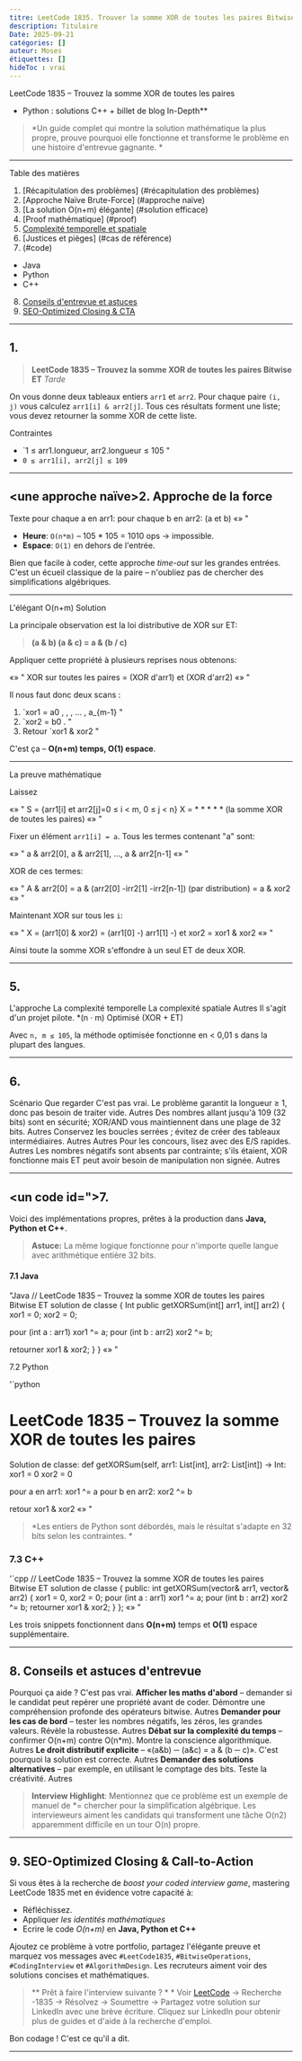 ```yaml
---
titre: LeetCode 1835. Trouver la somme XOR de toutes les paires Bitwise ET -
description: Titulaire
Date: 2025-09-21
catégories: []
auteur: Moses
étiquettes: []
hideToc : vrai
---
```

LeetCode 1835 – Trouvez la somme XOR de toutes les paires
* Python : solutions C++ + billet de blog In-Depth**

> *Un guide complet qui montre la solution mathématique la plus propre, prouve pourquoi elle fonctionne et transforme le problème en une histoire d'entrevue gagnante. *

---

Table des matières
1. [Récapitulation des problèmes] (#récapitulation des problèmes)
2. [Approche Naïve Brute-Force] (#approche naïve)
3. [La solution O(n+m) élégante] (#solution efficace)
4. [Proof mathématique] (#proof)
5. [Complexité temporelle et spatiale](#complexité)
6. [Justices et pièges] (#cas de référence)
7. (#code)
- Java
- Python
- C++
8. [Conseils d'entrevue et astuces](#tips)
9. [SEO-Optimized Closing & CTA](#seo)

---

## <a id="problème-recap"></a>1.

> **LeetCode 1835 – Trouvez la somme XOR de toutes les paires Bitwise ET**
> *Tarde*

On vous donne deux tableaux entiers `arr1` et `arr2`.
Pour chaque paire `(i, j)` vous calculez `arr1[i] & arr2[j]`.
Tous ces résultats forment une liste; vous devez retourner la somme XOR de cette liste.

Contraintes
- `1 ≤ arr1.longueur, arr2.longueur ≤ 105 "
- `0 ≤ arr1[i], arr2[j] ≤ 109`

---

## <une approche naïve></a>2. Approche de la force

Texte
pour chaque a en arr1:
pour chaque b en arr2:
(a et b)
«» "

* **Heure**: `O(n*m)` – 105 * 105 = 1010 ops → impossible.
* **Espace**: `O(1)` en dehors de l'entrée.

Bien que facile à coder, cette approche *time-out* sur les grandes entrées.
C'est un écueil classique de la paire – n'oubliez pas de chercher des simplifications algébriques.

---

L'élégant O(n+m) Solution

La principale observation est la loi distributive de XOR sur ET:

> **(a & b) (a & c) = a & (b / c)**

Appliquer cette propriété à plusieurs reprises nous obtenons:

«» "
XOR sur toutes les paires = (XOR d'arr1) et (XOR d'arr2)
«» "

Il nous faut donc deux scans :

1. `xor1 = a0 , , , ... , a_{m-1} "
2. `xor2 = b0 . "
3. Retour `xor1 & xor2 "

C'est ça – **O(n+m) temps, O(1) espace**.

---

La preuve mathématique

Laissez

«» "
S = {arr1[i] et arr2[j]=0 ≤ i < m, 0 ≤ j < n}
X = * * * * * (la somme XOR de toutes les paires)
«» "

Fixer un élément `arr1[i] = a`.
Tous les termes contenant "a" sont:

«» "
a & arr2[0], a & arr2[1], ..., a & arr2[n-1]
«» "

XOR de ces termes:

«» "
A & arr2[0]
= a & (arr2[0] -irr2[1] -irr2[n-1]) (par distribution)
= a & xor2
«» "

Maintenant XOR sur tous les `i`:

«» "
X = (arr1[0] & xor2)
= (arr1[0] -) arr1[1] -) et xor2
= xor1 & xor2
«» "

Ainsi toute la somme XOR s'effondre à un seul ET de deux XOR.

---

## <a id="complexité"></a>5.

L'approche La complexité temporelle La complexité spatiale Autres
Il s'agit d'un projet pilote.
*(n · m)
Optimisé (XOR + ET)

Avec `n, m ≤ 105`, la méthode optimisée fonctionne en < 0,01 s dans la plupart des langues.

---

## <a id="edge-cases"></a>6.

Scénario Que regarder
C'est pas vrai.
Le problème garantit la longueur ≥ 1, donc pas besoin de traiter vide. Autres
Des nombres allant jusqu'à 109 (32 bits) sont en sécurité; XOR/AND vous maintiennent dans une plage de 32 bits. Autres
Conservez les boucles serrées ; évitez de créer des tableaux intermédiaires. Autres
Autres Pour les concours, lisez avec des E/S rapides. Autres
Les nombres négatifs sont absents par contrainte; s'ils étaient, XOR fonctionne mais ET peut avoir besoin de manipulation non signée. Autres

---

## <un code id="></a>7.

Voici des implémentations propres, prêtes à la production dans **Java, Python et C++**.

> **Astuce:** La même logique fonctionne pour n'importe quelle langue avec arithmétique entière 32 bits.

#### 7.1 Java

"Java
// LeetCode 1835 – Trouvez la somme XOR de toutes les paires Bitwise ET
solution de classe {
Int public getXORSum(int[] arr1, int[] arr2) {
xor1 = 0;
xor2 = 0;

pour (int a : arr1) xor1 ^= a;
pour (int b : arr2) xor2 ^= b;

retourner xor1 & xor2;
}
}
«» "

7.2 Python

'`python
# LeetCode 1835 – Trouvez la somme XOR de toutes les paires
Solution de classe:
def getXORSum(self, arr1: List[int], arr2: List[int]) -> Int:
xor1 = 0
xor2 = 0

pour a en arr1:
xor1 ^= a
pour b en arr2:
xor2 ^= b

retour xor1 & xor2
«» "

> *Les entiers de Python sont débordés, mais le résultat s'adapte en 32 bits selon les contraintes. *

### 7.3 C++

'`cpp
// LeetCode 1835 – Trouvez la somme XOR de toutes les paires Bitwise ET
solution de classe {
public:
int getXORSum(vector<int>& arr1, vector<int>& arr2) {
xor1 = 0, xor2 = 0;
pour (int a : arr1) xor1 ^= a;
pour (int b : arr2) xor2 ^= b;
retourner xor1 & xor2;
}
};
«» "

Les trois snippets fonctionnent dans **O(n+m)** temps et **O(1)** espace supplémentaire.

---

## <a id="tips"></a>8. Conseils et astuces d'entrevue

Pourquoi ça aide ?
C'est pas vrai.
**Afficher les maths d'abord** – demander si le candidat peut repérer une propriété avant de coder. Démontre une compréhension profonde des opérateurs bitwise. Autres
**Demander pour les cas de bord** – tester les nombres négatifs, les zéros, les grandes valeurs. Révèle la robustesse. Autres
**Débat sur la complexité du temps** – confirmer O(n+m) contre O(n*m). Montre la conscience algorithmique. Autres
**Le droit distributif explicite** – «(a&b) ─ (a&c) = a & (b ─ c)». C'est pourquoi la solution est correcte. Autres
**Demander des solutions alternatives** – par exemple, en utilisant le comptage des bits. Teste la créativité. Autres

> **Interview Highlight**: Mentionnez que ce problème est un exemple de manuel de *= chercher pour la simplification algébrique. Les intervieweurs aiment les candidats qui transforment une tâche O(n2) apparemment difficile en un tour O(n) propre.

---

## <a id="seo"></a>9. SEO-Optimized Closing & Call‐to‐Action

Si vous êtes à la recherche de *boost your coded interview game*, mastering LeetCode 1835 met en évidence votre capacité à:

- Réfléchissez.
- Appliquer *les identités mathématiques*
- Ecrire le code *O(n+m)* en **Java, Python et C++**

Ajoutez ce problème à votre portfolio, partagez l'élégante preuve et marquez vos messages avec `#LeetCode1835`, `#BitwiseOperations`, `#CodingInterview` et `#AlgorithmDesign`. Les recruteurs aiment voir des solutions concises et mathématiques.

> ** Prêt à faire l'interview suivante ? * *
Voir [LeetCode](https://leetcode.com) → Recherche -1835 → Résolvez → Soumettre → Partagez votre solution sur LinkedIn avec une brève écriture.
> Cliquez sur LinkedIn pour obtenir plus de guides et d'aide à la recherche d'emploi.

Bon codage ! C'est ce qu'il a dit.

---